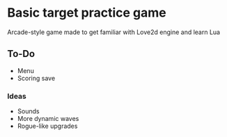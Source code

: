 # Basic target practice game

Arcade-style game made to get familiar with Love2d engine and learn Lua

## To-Do
- Menu 
- Scoring save 

### Ideas
- Sounds
- More dynamic waves 
- Rogue-like upgrades 